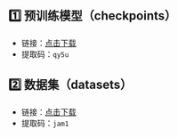 ## 1️⃣ 预训练模型（checkpoints）
- 链接：[点击下载](https://pan.baidu.com/s/1nIEQTLYbFzxytQ-mzccAnA?pwd=qy5u)  
- 提取码：`qy5u`

## 2️⃣ 数据集（datasets）
- 链接：[点击下载](https://pan.baidu.com/s/1fnqNKvPpK7_oIWBMX2LAsA?pwd=jam1)  
- 提取码：`jam1`
